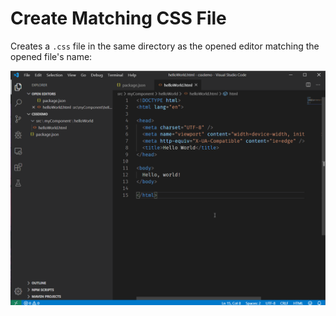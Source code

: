 # Create Matching CSS File

Creates a `.css` file in the same directory as the opened editor matching the opened file's name:

![](./demo.gif)
